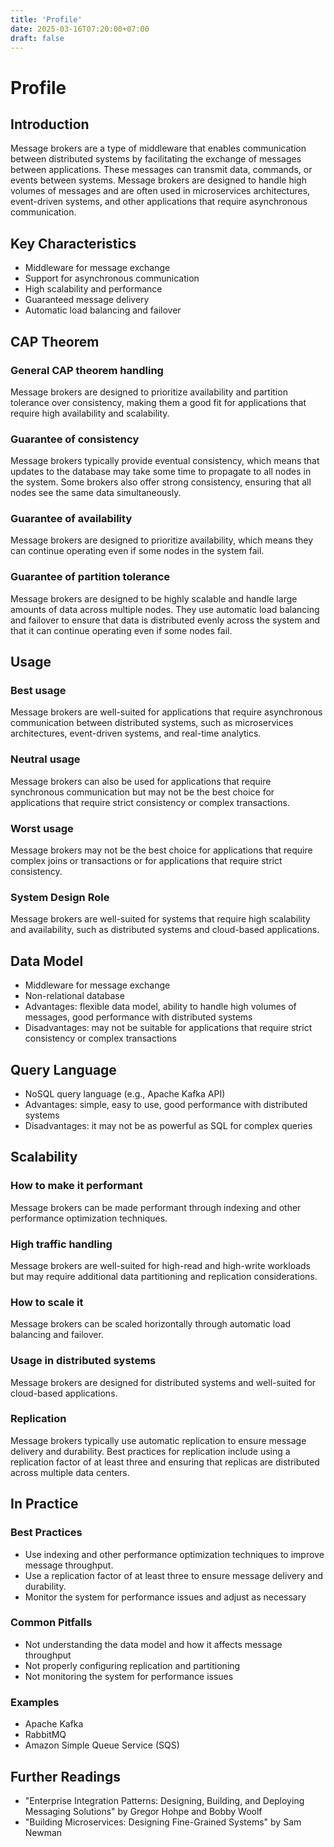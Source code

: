 ```yaml
---
title: 'Profile'
date: 2025-03-16T07:20:00+07:00
draft: false
---
```


# Profile

## **Introduction**

Message brokers are a type of middleware that enables communication between distributed systems by facilitating the exchange of messages between applications. These messages can transmit data, commands, or events between systems. Message brokers are designed to handle high volumes of messages and are often used in microservices architectures, event-driven systems, and other applications that require asynchronous communication.

## **Key Characteristics**

- Middleware for message exchange
- Support for asynchronous communication
- High scalability and performance
- Guaranteed message delivery
- Automatic load balancing and failover

## **CAP Theorem**

### **General CAP theorem handling**

Message brokers are designed to prioritize availability and partition tolerance over consistency, making them a good fit for applications that require high availability and scalability.

### **Guarantee of consistency**

Message brokers typically provide eventual consistency, which means that updates to the database may take some time to propagate to all nodes in the system. Some brokers also offer strong consistency, ensuring that all nodes see the same data simultaneously.

### **Guarantee of availability**

Message brokers are designed to prioritize availability, which means they can continue operating even if some nodes in the system fail.

### **Guarantee of partition tolerance**

Message brokers are designed to be highly scalable and handle large amounts of data across multiple nodes. They use automatic load balancing and failover to ensure that data is distributed evenly across the system and that it can continue operating even if some nodes fail.

## **Usage**

### **Best usage**

Message brokers are well-suited for applications that require asynchronous communication between distributed systems, such as microservices architectures, event-driven systems, and real-time analytics.

### **Neutral usage**

Message brokers can also be used for applications that require synchronous communication but may not be the best choice for applications that require strict consistency or complex transactions.

### **Worst usage**

Message brokers may not be the best choice for applications that require complex joins or transactions or for applications that require strict consistency.

### **System Design Role**

Message brokers are well-suited for systems that require high scalability and availability, such as distributed systems and cloud-based applications.

## **Data Model**

- Middleware for message exchange
- Non-relational database
- Advantages: flexible data model, ability to handle high volumes of messages, good performance with distributed systems
- Disadvantages: may not be suitable for applications that require strict consistency or complex transactions

## **Query Language**

- NoSQL query language (e.g., Apache Kafka API)
- Advantages: simple, easy to use, good performance with distributed systems
- Disadvantages: it may not be as powerful as SQL for complex queries

## **Scalability**

### **How to make it performant**

Message brokers can be made performant through indexing and other performance optimization techniques.

### **High traffic handling**

Message brokers are well-suited for high-read and high-write workloads but may require additional data partitioning and replication considerations.

### **How to scale it**

Message brokers can be scaled horizontally through automatic load balancing and failover.

### **Usage in distributed systems**

Message brokers are designed for distributed systems and well-suited for cloud-based applications.

### Replication

Message brokers typically use automatic replication to ensure message delivery and durability. Best practices for replication include using a replication factor of at least three and ensuring that replicas are distributed across multiple data centers.

## In Practice

### Best Practices

- Use indexing and other performance optimization techniques to improve message throughput.
- Use a replication factor of at least three to ensure message delivery and durability.
- Monitor the system for performance issues and adjust as necessary

### Common Pitfalls

- Not understanding the data model and how it affects message throughput
- Not properly configuring replication and partitioning
- Not monitoring the system for performance issues

### Examples

- Apache Kafka
- RabbitMQ
- Amazon Simple Queue Service (SQS)

## Further Readings

- "Enterprise Integration Patterns: Designing, Building, and Deploying Messaging Solutions" by Gregor Hohpe and Bobby Woolf
- "Building Microservices: Designing Fine-Grained Systems" by Sam Newman
